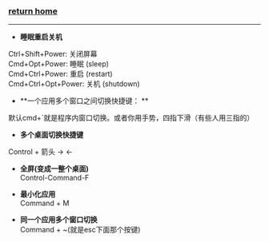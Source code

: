 ###  [**return home**](https://bitbucket.org/yulilong/my_wiki/wiki/Home)     
-----------------------------------------------------------------------------------------

* **睡眠重启关机**       

Ctrl+Shift+Power: 关闭屏幕      
Cmd+Opt+Power: 睡眠 (sleep)     
Cmd+Ctrl+Power: 重启 (restart)     
Cmd+Ctrl+Opt+Power: 关机 (shutdown)

* **一个应用多个窗口之间切换快捷键： **  

默认cmd+`就是程序内窗口切换。或者你用手势，四指下滑（有些人用三指的）     

* **多个桌面切换快捷键**    

Control + 箭头 → ←       

* **全屏(变成一整个桌面)**    
Control-Command-F   

* **最小化应用**    
Command + M

* **同一个应用多个窗口切换**   
Command + ~(就是esc下面那个按键)